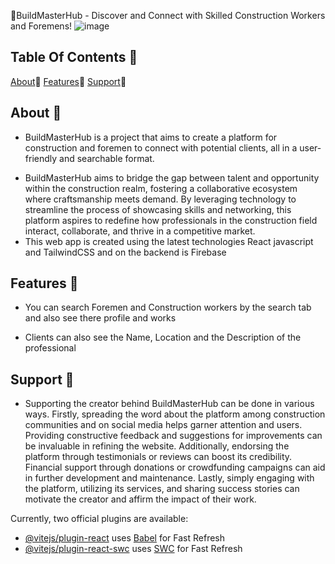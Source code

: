 👷BuildMasterHub - Discover and Connect with Skilled Construction Workers and Foremens!
![image](https://github.com/CSaguinsin/BuildMastersHub/assets/123741242/952c72a1-9376-49d8-8976-a697d56eb6b3)


## Table Of Contents 📔
[About](docs/CONTRIBUTING.md)📑
[Features](docs/CONTRIBUTING.md)🚀
[Support]([docs/CONTRIBUTING.md](https://github.com/CSaguinsin/BuildMastersHub#support-))🙏


## About 📑
- BuildMasterHub is a project that aims to create a platform for construction and foremen to connect with potential clients, all in a user-friendly and searchable format.
*  BuildMasterHub aims to bridge the gap between talent and opportunity within the construction realm, fostering a collaborative ecosystem where craftsmanship meets demand. By leveraging technology to streamline the process of showcasing skills and networking, this platform aspires to redefine how professionals in the construction field interact, collaborate, and thrive in a competitive market.
*  This web app is created using the latest technologies React javascript and TailwindCSS and on the backend is Firebase
## Features 🚀
- You can search Foremen and Construction workers by the search tab and also see there profile and works
* Clients can also see the Name, Location and the Description of the professional
  
## Support 🙏
- Supporting the creator behind BuildMasterHub can be done in various ways. Firstly, spreading the word about the platform among construction communities and on social media helps garner attention and users. Providing constructive feedback and suggestions for improvements can be invaluable in refining the website. Additionally, endorsing the platform through testimonials or reviews can boost its credibility. Financial support through donations or crowdfunding campaigns can aid in further development and maintenance. Lastly, simply engaging with the platform, utilizing its services, and sharing success stories can motivate the creator and affirm the impact of their work.



Currently, two official plugins are available:

- [@vitejs/plugin-react](https://github.com/vitejs/vite-plugin-react/blob/main/packages/plugin-react/README.md) uses [Babel](https://babeljs.io/) for Fast Refresh
- [@vitejs/plugin-react-swc](https://github.com/vitejs/vite-plugin-react-swc) uses [SWC](https://swc.rs/) for Fast Refresh

